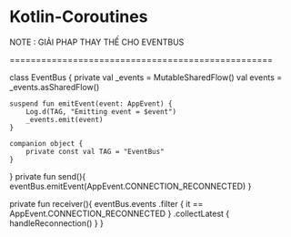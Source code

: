 # Kotlin-Coroutines

NOTE : GIẢI PHAP THAY THẾ CHO EVENTBUS



==================================================


class EventBus {
    private val _events = MutableSharedFlow<AppEvent>()
    val events = _events.asSharedFlow()

    suspend fun emitEvent(event: AppEvent) {
        Log.d(TAG, "Emitting event = $event")
        _events.emit(event)
    }

    companion object {
        private const val TAG = "EventBus"
    }
}
  private fun send(){
    eventBus.emitEvent(AppEvent.CONNECTION_RECONNECTED)
  }
  
  private fun receiver(){
    eventBus.events
    .filter { it == AppEvent.CONNECTION_RECONNECTED }
    .collectLatest { handleReconnection() }
  }
  
    
